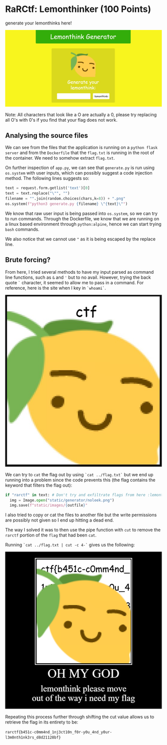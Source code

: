 # RaRCtf: Lemonthinker (100 Points)

generate your lemonthinks here!

![Lemonthink Home](home.jpg)

Note: All characters that look like a O are actually a 0, please  try replacing all O's with  0's if you find that your flag does not work.

## Analysing the source files

We can see from the files that the application is running on a `python flask server` and from the `Dockerfile` that the `flag.txt` is running in the root of the container. We need to somehow extract `flag.txt`.

On further inspection of `app.py`, we can see that `generate.py` is run using `os.system` with user inputs, which can possibly suggest a code injection method. The following lines suggests so:

```python
text = request.form.getlist('text')[0]
text = text.replace("\"", "")
filename = "".join(random.choices(chars,k=8)) + ".png"
os.system(f"python3 generate.py {filename} \"{text}\"")
```

We know that raw user input is being passed into `os.system`, so we can try to run commands. Through the Dockerfile, we know that we are running on a linux based environment through `python:alpine`, hence we can start trying `bash` commands.

We also notice that we cannot use `"` as it is being escaped by the replace line.

## Brute forcing?

From here, I tried several methods to have my input parsed as command line functions, such as `&` and `'` but to no avail. However, trying the back quote `` ` `` character, it seemed to allow me to pass in a command. For reference, here is the site when I key in `` `whoami` ``.

![whoami](whoami.jpg)

We can try to `cat` the flag out by using `` `cat ../flag.txt` `` but we end up running into a problem since the code prevents this (the flag contains the keyword that filters the flag out):

```python
if "rarctf" in text: # Don't try and exfiltrate flags from here :lemonthink:
  img = Image.open("static/generator/noleek.png") 
  img.save(f"static/images/{outfile}"
```

I also tried to copy or cat the files to another file but the write permissions are possibly not given so I end up hitting a dead end.

The way I solved it was to then use the pipe function with `cut` to remove the `rarctf` portion of the `flag` that had been `cat`.

Running `` `cat ../flag.txt | cut -c 4-` `` gives us the following:

![cat1](static/cat_1.png)

Repeating this process further through shifting the cut value allows us to retrieve the flag in its entirety to be:

`rarctf{b451c-c0mm4nd_1nj3ct10n_f0r-y0u_4nd_y0ur-l3m0nth1nk3rs_d8d21128bf}`
